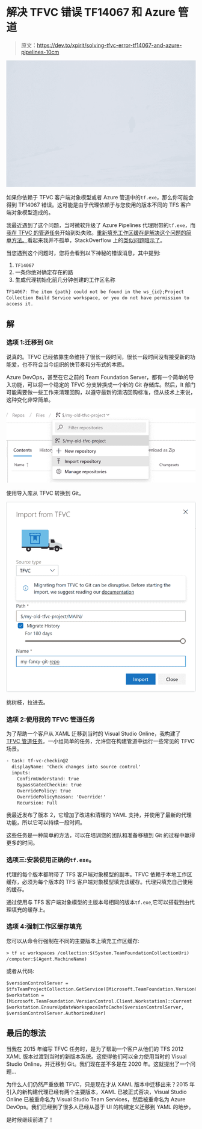 # 解决 TFVC 错误 TF14067 和 Azure 管道

> 原文：<https://dev.to/xpirit/solving-tfvc-error-tf14067-and-azure-pipelines-10cm>

[![Solving TFVC error TF14067 and Azure Pipelines](img/29f94224069cfe0707178a5596cee023.png)](https://res.cloudinary.com/practicaldev/image/fetch/s--5zXib5ho--/c_limit%2Cf_auto%2Cfl_progressive%2Cq_auto%2Cw_880/https://jessehouwing.net/conteimg/2019/08/Panorama-Italie-1.jpg)

如果你依赖于 TFVC 客户端对象模型或者 Azure 管道中的`tf.exe`，那么你可能会得到 TF14067 错误。这可能是由于代理依赖于与您使用的版本不同的 TFS 客户端对象模型造成的。

我最近遇到了这个问题，当时微软升级了 Azure Pipelines 代理附带的`tf.exe`，而[我在 TFVC 的管道任务](https://marketplace.visualstudio.com/items?itemName=jessehouwing.jessehouwing-vsts-tfvc-tasks)开始到处失败。[重新填充工作区缓存是解决这个问题的简单方法。](https://stackoverflow.com/a/57413056/736079)看起来我并不孤单，StackOverflow 上的[类似问题暗示了](https://stackoverflow.com/a/57413056/736079)。

当您遇到这个问题时，您将会看到以下神秘的错误消息，其中提到:

1.  `TF14067`
2.  一条你绝对确定存在的路
3.  生成代理初始化前几分钟创建的工作区名称

```
TF14067: The item {path} could not be found in the ws_{id};Project Collection Build Service workspace, or you do not have permission to access it. 
```

## 解

### 选项 1:迁移到 Git

说真的。TFVC 已经依靠生命维持了很长一段时间，很长一段时间没有接受新的功能爱，也不符合当今组织的快节奏和分布式的本质。

Azure DevOps，甚至在它之前的 Team Foundation Server，都有一个简单的导入功能，可以将一个稳定的 TFVC 分支转换成一个新的 Git 存储库。然后，It 部门可能需要做一些工作来清理回购，以遵守最新的清洁回购标准，但从技术上来说，这种变化非常简单。

[![Solving TFVC error TF14067 and Azure Pipelines](img/f5e18b1d903275b40b554c7ea582cc44.png)](https://res.cloudinary.com/practicaldev/image/fetch/s--I1UU6OKl--/c_limit%2Cf_auto%2Cfl_progressive%2Cq_auto%2Cw_880/https://jessehouwing.net/conteimg/2019/08/image-6.png) 

<figcaption>使用导入库从 TFVC 转换到 Git。</figcaption>

[![Solving TFVC error TF14067 and Azure Pipelines](img/284976dec6fcace1987f912d7d229272.png)](https://res.cloudinary.com/practicaldev/image/fetch/s--61JX0icv--/c_limit%2Cf_auto%2Cfl_progressive%2Cq_auto%2Cw_880/https://jessehouwing.net/conteimg/2019/08/image-7.png) 

<figcaption>挑树枝，拉进去。</figcaption>

### 选项 2:使用我的 TFVC 管道任务

为了帮助一个客户从 XAML 迁移到当时的 Visual Studio Online，我构建了 [TFVC 管道任务](https://marketplace.visualstudio.com/items?itemName=jessehouwing.jessehouwing-vsts-tfvc-tasks)。一小组简单的任务，允许您在构建管道中运行一些常见的 TFVC 场景。

```
- task: tf-vc-checkin@2
  displayName: 'Check changes into source control'
  inputs:
    ConfirmUnderstand: true
    BypassGatedCheckin: true
    OverridePolicy: true
    OverridePolicyReason: 'Override!'
    Recursion: Full 
```

我最近发布了版本 2，它增加了改进和清理的 YAML 支持，并使用了最新的代理功能，所以它可以持续一段时间。

这些任务是一种简单的方法，可以在培训您的团队和准备移植到 Git 的过程中赢得更多的时间。

### 选项三:安装使用正确的`tf.exe`。

代理的每个版本都附带了 TFS 客户端对象模型的副本。TFVC 依赖于本地工作区缓存，必须为每个版本的 TFS 客户端对象模型填充该缓存。代理只填充自己使用的缓存。

通过使用与 TFS 客户端对象模型的主版本号相同的版本`tf.exe`,它可以搭载到由代理填充的缓存上。

### 选项 4:强制工作区缓存填充

您可以从命令行强制在不同的主要版本上填充工作区缓存:

```
> tf vc workspaces /collection:$(System.TeamFoundationCollectionUri) /computer:$(Agent.MachineName) 
```

或者从代码:

```
$versionControlServer = $tfsTeamProjectCollection.GetService([Microsoft.TeamFoundation.VersionControl.Client.VersionControlServer])
$workstation = [Microsoft.TeamFoundation.VersionControl.Client.Workstation]::Current
$workstation.EnsureUpdateWorkspaceInfoCache($versionControlServer, $versionControlServer.AuthorizedUser) 
```

## 最后的想法

当我在 2015 年编写 TFVC 任务时，是为了帮助一个客户从他们的 TFS 2012 XAML 版本过渡到当时的新版本系统。这使得他们可以全力使用当时的 Visual Studio Online，并迁移到 Git。我们现在差不多是在 2020 年。这就提出了一个问题...

为什么人们仍然严重依赖 TFVC，只是现在才从 XAML 版本中迁移出来？2015 年引入的新构建代理已经有两个主要版本，XAML 已被正式否决，Visual Studio Online 已被重命名为 Visual Studio Team Services，然后被重命名为 Azure DevOps。我们已经到了很多人已经从基于 UI 的构建定义迁移到 YAML 的地步。

是时候继续前进了！